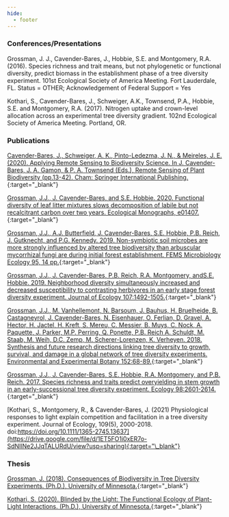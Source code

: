 ```yaml
---
hide:
  - footer
---
```


### Conferences/Presentations

Grossman, J. J., Cavender-Bares, J., Hobbie, S.E. and Montgomery, R.A. (2016). Species richness and trait means, but not phylogenetic or functional diversity, predict biomass in the establishment phase of a tree diversity experiment. 101st Ecological Society of America Meeting. Fort Lauderdale, FL. Status = OTHER;  Acknowledgement of Federal Support = Yes

Kothari, S., Cavender-Bares, J., Schweiger, A.K., Townsend, P.A., Hobbie, S.E. and Montgomery, R.A. (2017). Nitrogen uptake and crown-level allocation across an experimental tree diversity gradient. 102nd Ecological Society of America Meeting. Portland, OR.

### Publications

[Cavender-Bares, J., Schweiger, A. K., Pinto-Ledezma, J. N., & Meireles, J. E. (2020). Applying Remote Sensing to Biodiversity Science. In J. Cavender-Bares, J. A. Gamon, & P. A. Townsend (Eds.), Remote Sensing of Plant Biodiversity (pp.13-42). Cham: Springer International Publishing.](https://drive.google.com/file/d/17_tY8laz6E7uiMSFpO8C1HrUahGutx5M/view?usp=sharing){:target="\_blank"}

[Grossman, J.J., J. Cavender-Bares, and S.E. Hobbie. 2020. Functional diversity of leaf litter mixtures slows decomposition of labile but not recalcitrant carbon over two years. Ecological Monographs, e01407.](https://drive.google.com/file/d/1yY6vzH46COex-qMI2Sm2xrdcHkIUWaW9/view?usp=sharing){:target="\_blank"}

[Grossman, J.J., A.J. Butterfield, J. Cavender-Bares, S.E. Hobbie, P.B. Reich, J. Gutknecht, and P.G. Kennedy. 2019. Non-symbiotic soil microbes are more strongly influenced by altered tree biodiversity than arbuscular mycorrhizal fungi are during initial forest establishment. FEMS Microbiology Ecology 95, 14 pp.](https://drive.google.com/file/d/1mUCPdwJpn04lrNauS6FubWSdfE6-XLSk/view?usp=sharing){:target="\_blank"}

[Grossman, J.J., J. Cavender-Bares, P.B. Reich, R.A. Montgomery, andS.E. Hobbie. 2019. Neighborhood diversity simultaneously increased and decreased susceptibility to contrasting herbivores in an early stage forest diversity experiment. Journal of Ecology 107:1492-1505.](https://drive.google.com/file/d/1IdmEgfJWbIiTPft5ljUF_mCK0lBA9yx0/view?usp=sharing){:target="\_blank"}

[Grossman, J.J., M. Vanhellemont, N. Barsoum, J. Bauhus, H. Bruelheide, B. Castagneyrol, J. Cavender-Bares, N. Eisenhauer, O. Ferlian, D. Gravel, A. Hector, H. Jactel, H. Kreft, S. Mereu, C. Messier, B. Muys, C. Nock, A. Paquette, J. Parker, M.P. Perring, Q. Ponette, P.B. Reich A. Schuldt, M. Staab, M. Weih, D.C. Zemp, M. Scherer-Lorenzen, K. Verheyen. 2018. Synthesis and future research directions linking tree diversity to growth, survival, and damage in a global network of tree diversity experiments. Environmental and Experimental Botany 152:68-89.](https://drive.google.com/file/d/1hgmKKlv9Q8QBpNqDdywtxg1tmrkjbqGu/view?usp=sharing){:target="\_blank"}

[Grossman, J.J., J. Cavender-Bares, S.E. Hobbie, R.A. Montgomery, and P.B. Reich. 2017. Species richness and traits predict overyielding in stem growth in an early-successional tree diversity experiment. Ecology 98:2601-2614.](https://drive.google.com/file/d/1lc05jZpB-7ucswD_vF3VdPN69QbKz2eR/view?usp=sharing){:target="\_blank"}

[Kothari, S., Montgomery, R., & Cavender-Bares, J. (2021) Physiological responses to light explain competition and facilitation in a tree diversity experiment. Journal of Ecology, 109(5), 2000-2018. doi:https://doi.org/10.1111/1365-2745.13637](https://drive.google.com/file/d/1ET5FO1i0xER7o-SdNIlNe2JJqTALURdU/view?usp=sharing){:target="\_blank"}

### Thesis

[Grossman, J. (2018). Consequences of Biodiversity in Tree Diversity Experiments. (Ph.D.), University of Minnesota.](https://drive.google.com/file/d/1mBlx__Wd0qaK4mcQRUulj3TBeBv9HIeC/view?usp=sharing){:target="\_blank"}

[Kothari, S. (2020). Blinded by the Light: The Functional Ecology of Plant-Light Interactions. (Ph.D.), University of Minnesota.](https://drive.google.com/file/d/17Kw2rU8ayPb1hjrOCu25IbH-n_Enr8Ei/view?usp=sharing){:target="\_blank"}
